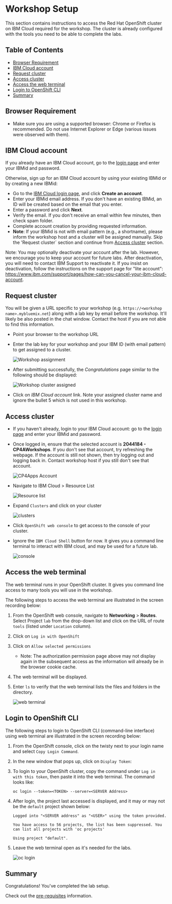 # Workshop Setup

This section contains instructions to access the Red Hat OpenShift cluster on IBM Cloud required for the workshop. The cluster is already configured with the tools you need to be able to complete the labs.

## Table of Contents

- [Browser Requirement](#browser-requirement)
- [IBM Cloud account](#ibm-cloud-account)
- [Request cluster](#request-cluster)
- [Access cluster](#access-cluster)
- [Access the web terminal](#access-the-web-terminal)
- [Login to OpenShift CLI](#login-to-openshift-cli)
- [Summary](#summary)

## Browser Requirement

- Make sure you are using a supported browser: Chrome or Firefox is recommended. Do not use Internet Explorer or Edge (various issues were observed with them).

## IBM Cloud account

If you already have an IBM Cloud account, go to the [login page](https://cloud.ibm.com/login) and enter your IBMid and password.

Otherwise, sign up for an IBM Cloud account by using your existing IBMid or by creating a new IBMid:
- Go to the [IBM Cloud login page](https://cloud.ibm.com), and click **Create an account**.
- Enter your IBMid email address. If you don't have an existing IBMid, an ID will be created based on the email that you enter.
- Enter a password and click **Next**.
- Verify the email. If you don't receive an email within few minutes, then check spam folder.
- Complete account creation by providing requested information.
- **Note**: If your IBMid is not with email pattern (e.g., a shortname), please inform the workshop host and a cluster will be assigned manually. Skip the 'Request cluster` section and continue from [Access cluster](#access-cluster) section.

Note: You may optionally deactivate your account after the lab. 
However, we encourage you to keep your account for future labs. 
After deactivation, you will need to contact IBM Support to reactivate it. 
If you insist on deactivation, follow the instructions on the support page for "lite account": https://www.ibm.com/support/pages/how-can-you-cancel-your-ibm-cloud-account.


## Request cluster

You will be given a URL specific to your workshop (e.g. `https://<workshop name>.mybluemix.net`) along with a lab key by email before the workshop. It'll likely be also posted in the chat window. Contact the host if you are not able to find this information.
 
- Point your browser to the workshop URL
- Enter the lab key for your workshop and your IBM ID (with email pattern) to get assigned to a cluster.

  ![Workshop assignment](images/Initial.jpg)

- After submitting successfully, the _Congratulations_ page similar to the following should be displayed:

  ![Workshop cluster assigned](images/assignment.jpg)

- Click on _IBM Cloud account_ link. Note your assigned cluster name and ignore the bullet 5 which is not used in this workshop.

## Access cluster

- If you haven't already, login to your IBM Cloud account: go to the [login page](https://cloud.ibm.com/login) and enter your IBMid and password.
- Once logged in, ensure that the selected account is **2044184 - CP4AWorkshops**. If you don't see that account, try refreshing the webpage. If the account is still not shown, then try logging out and logging back in. Contact workshop host if you still don't see that account.

  ![CP4Apps Account](images/CP4AppsAccount.jpg)

- Navigate to IBM Cloud > Resource List

  ![Resource list](images/ResourceList.jpg)

- Expand `Clusters` and click on your cluster

  ![clusters](images/Clusters.jpg)

- Click `OpenShift web console` to get access to the console of your cluster.
- Ignore the `IBM Cloud Shell` button for now. It gives you a command line terminal to interact with IBM cloud, and may be used for a future lab.
 
  ![console](images/Console.jpg)

## Access the web terminal

The web terminal runs in your OpenShift cluster. It gives you command line access to many tools you will use in the workshop. 

The following steps to access the web terminal are illustrated in the screen recording below:

1. From the OpenShift web console, navigate to **Networking** > **Routes**.  Select Project `lab` from the drop-down list and click on the URL of route `tools` (listed under `Location` column). 

1. Click on `Log in with OpenShift`

1. Click on `Allow selected permissions`

    - Note: The authorization permission page above may not display again in the subsequent access as the information will already be in the browser cookie cache.

1. The web terminal will be displayed. 

1. Enter `ls` to verify that the web terminal lists the files and folders in the directory.

    ![web terminal](images/web-terminal.gif)


## Login to OpenShift CLI

The following steps to login to OpenShift CLI (command-line interface) using web terminal are illustrated in the screen recording below:

1. From the OpenShift console, click on the twisty next to your login name and select `Copy Login Command`.

1. In the new window that pops up, click on `Display Token`:

1. To login to your OpenShift cluster, copy the command under `Log in with this token`, then paste it into the web terminal. The command looks like:

    ```
    oc login --token=<TOKEN> --server=<SERVER Address>
    ```

1. After login, the project last accessed is displayed, and it may or may not be the `default` project shown below:

    ```
    Logged into "<SERVER address" as "<USER>" using the token provided.

    You have access to 56 projects, the list has been suppressed. You can list all projects with 'oc projects'
    
    Using project "default".
    ```

1. Leave the web terminal open as it's needed for the labs.

    ![oc login](images/oc-login.gif)


## Summary

Congratulations! You've completed the lab setup.

Check out the [pre-requisites](../README.md#pre-requisites) information.